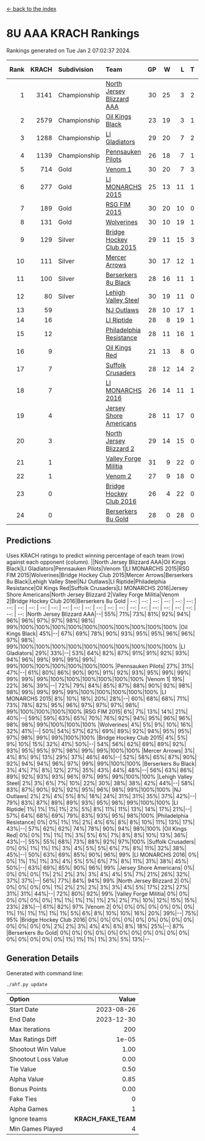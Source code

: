[<- back to the index](readme.md)
# 8U AAA KRACH Rankings
Rankings generated on Tue Jan  2 07:02:37 2024.

Rank|KRACH|Subdivision|Team|GP|W|L|T|OTW|OTL|SoS|Exp Wins|Win Diff
---:|---:|:---|:---|---:|---:|---:|---:|---:|---:|---:|---:|---:
1|3141|Championship|[North Jersey Blizzard AAA](https://gamesheetstats.com/seasons/3659/teams/140205/schedule)|30|25|3|2|0|0|590|26.8|-0.0
2|2579|Championship|[Oil Kings Black](https://gamesheetstats.com/seasons/3659/teams/140206/schedule)|23|19|3|1|1|0|634|20.3|-0.0
3|1288|Championship|[LI Gladiators](https://gamesheetstats.com/seasons/3659/teams/140201/schedule)|29|20|7|2|1|0|891|21.8|-0.0
4|1139|Championship|[Pennsauken Pilots](https://gamesheetstats.com/seasons/3659/teams/140208/schedule)|26|18|7|1|0|0|826|19.3|-0.0
5|714|Gold|[Venom 1](https://gamesheetstats.com/seasons/3659/teams/140213/schedule)|30|20|7|3|2|1|681|22.3|-0.0
6|277|Gold|[LI MONARCHS 2015](https://gamesheetstats.com/seasons/3659/teams/140198/schedule)|25|13|11|1|0|0|725|14.3|-0.0
7|189|Gold|[RSG FIM 2015](https://gamesheetstats.com/seasons/3659/teams/140210/schedule)|30|20|10|0|0|1|509|20.8|-0.0
8|131|Gold|[Wolverines](https://gamesheetstats.com/seasons/3659/teams/140215/schedule)|30|10|19|1|0|2|932|11.3|-0.0
9|129|Silver|[Bridge Hockey Club 2015](https://gamesheetstats.com/seasons/3659/teams/140194/schedule)|29|11|15|3|1|3|639|13.3|-0.0
10|111|Silver|[Mercer Arrows](https://gamesheetstats.com/seasons/3659/teams/140202/schedule)|30|17|12|1|2|1|319|18.3|-0.0
11|100|Silver|[Berserkers 8u Black](https://gamesheetstats.com/seasons/3659/teams/140192/schedule)|28|16|11|1|0|0|367|17.3|-0.0
12|80|Silver|[Lehigh Valley Steel](https://gamesheetstats.com/seasons/3659/teams/140197/schedule)|30|19|11|0|2|0|373|19.8|-0.0
13|59||[NJ Outlaws](https://gamesheetstats.com/seasons/3659/teams/140203/schedule)|28|10|17|1|1|2|685|11.3|-0.0
14|16||[LI Riptide](https://gamesheetstats.com/seasons/3659/teams/140200/schedule)|28|8|19|1|0|0|603|9.4|0.0
15|12||[Philadelphia Resistance](https://gamesheetstats.com/seasons/3659/teams/140209/schedule)|28|11|16|1|0|0|154|12.4|0.0
16|9||[Oil Kings Red](https://gamesheetstats.com/seasons/3659/teams/140207/schedule)|21|13|8|0|0|1|21|13.9|0.0
17|7||[Suffolk Crusaders](https://gamesheetstats.com/seasons/3659/teams/140211/schedule)|28|12|14|2|2|1|89|13.9|0.0
18|7||[LI MONARCHS 2016](https://gamesheetstats.com/seasons/3659/teams/140199/schedule)|26|14|11|1|2|0|27|15.4|0.0
19|4||[Jersey Shore Americans](https://gamesheetstats.com/seasons/3659/teams/140196/schedule)|28|11|17|0|0|2|111|11.9|0.0
20|3||[North Jersey Blizzard 2](https://gamesheetstats.com/seasons/3659/teams/140204/schedule)|29|14|15|0|2|2|21|14.9|0.0
21|1||[Valley Forge Militia](https://gamesheetstats.com/seasons/3659/teams/140212/schedule)|31|9|22|0|0|1|146|9.9|0.0
22|1||[Venom 2](https://gamesheetstats.com/seasons/3659/teams/140214/schedule)|27|9|18|0|1|0|25|9.9|0.0
23|0||[Bridge Hockey Club 2016](https://gamesheetstats.com/seasons/3659/teams/140195/schedule)|26|4|22|0|0|0|20|4.9|0.0
24|0||[Berserkers 8u Gold](https://gamesheetstats.com/seasons/3659/teams/140193/schedule)|28|0|28|0|0|0|10|0.9|0.0

## Predictions
Uses KRACH ratings to predict winning percentage of each team (row) against each opponent (column).
||North Jersey Blizzard AAA|Oil Kings Black|LI Gladiators|Pennsauken Pilots|Venom 1|LI MONARCHS 2015|RSG FIM 2015|Wolverines|Bridge Hockey Club 2015|Mercer Arrows|Berserkers 8u Black|Lehigh Valley Steel|NJ Outlaws|LI Riptide|Philadelphia Resistance|Oil Kings Red|Suffolk Crusaders|LI MONARCHS 2016|Jersey Shore Americans|North Jersey Blizzard 2|Valley Forge Militia|Venom 2|Bridge Hockey Club 2016|Berserkers 8u Gold
| --: | --: | --: | --: | --: | --: | --: | --: | --: | --: | --: | --: | --: | --: | --: | --: | --: | --: | --: | --: | --: | --: | --: | --: | --: 
|North Jersey Blizzard AAA|--| 55%| 71%| 73%| 81%| 92%| 94%| 96%| 96%| 97%| 97%| 98%| 98%| 99%|100%|100%|100%|100%|100%|100%|100%|100%|100%|100%
|Oil Kings Black| 45%|--| 67%| 69%| 78%| 90%| 93%| 95%| 95%| 96%| 96%| 97%| 98%| 99%|100%|100%|100%|100%|100%|100%|100%|100%|100%|100%
|LI Gladiators| 29%| 33%|--| 53%| 64%| 82%| 87%| 91%| 91%| 92%| 93%| 94%| 96%| 99%| 99%| 99%| 99%| 99%|100%|100%|100%|100%|100%|100%
|Pennsauken Pilots| 27%| 31%| 47%|--| 61%| 80%| 86%| 90%| 90%| 91%| 92%| 93%| 95%| 99%| 99%| 99%| 99%| 99%|100%|100%|100%|100%|100%|100%
|Venom 1| 19%| 22%| 36%| 39%|--| 72%| 79%| 84%| 85%| 87%| 88%| 90%| 92%| 98%| 98%| 99%| 99%| 99%| 99%|100%|100%|100%|100%|100%
|LI MONARCHS 2015|  8%| 10%| 18%| 20%| 28%|--| 60%| 68%| 68%| 71%| 73%| 78%| 82%| 95%| 96%| 97%| 97%| 97%| 98%| 99%|100%|100%|100%|100%
|RSG FIM 2015|  6%|  7%| 13%| 14%| 21%| 40%|--| 59%| 59%| 63%| 65%| 70%| 76%| 92%| 94%| 95%| 96%| 96%| 98%| 98%| 99%|100%|100%|100%
|Wolverines|  4%|  5%|  9%| 10%| 16%| 32%| 41%|--| 50%| 54%| 57%| 62%| 69%| 89%| 92%| 94%| 95%| 95%| 97%| 98%| 99%| 99%|100%|100%
|Bridge Hockey Club 2015|  4%|  5%|  9%| 10%| 15%| 32%| 41%| 50%|--| 54%| 56%| 62%| 69%| 89%| 92%| 93%| 95%| 95%| 97%| 98%| 99%| 99%|100%|100%
|Mercer Arrows|  3%|  4%|  8%|  9%| 13%| 29%| 37%| 46%| 46%|--| 52%| 58%| 65%| 87%| 90%| 92%| 94%| 94%| 96%| 97%| 99%| 99%|100%|100%
|Berserkers 8u Black|  3%|  4%|  7%|  8%| 12%| 27%| 35%| 43%| 44%| 48%|--| 56%| 63%| 86%| 89%| 92%| 93%| 93%| 96%| 97%| 99%| 99%|100%|100%
|Lehigh Valley Steel|  2%|  3%|  6%|  7%| 10%| 22%| 30%| 38%| 38%| 42%| 44%|--| 58%| 83%| 87%| 90%| 92%| 92%| 95%| 96%| 98%| 99%|100%|100%
|NJ Outlaws|  2%|  2%|  4%|  5%|  8%| 18%| 24%| 31%| 31%| 35%| 37%| 42%|--| 79%| 83%| 87%| 89%| 89%| 93%| 95%| 98%| 99%|100%|100%
|LI Riptide|  1%|  1%|  1%|  1%|  2%|  5%|  8%| 11%| 11%| 13%| 14%| 17%| 21%|--| 57%| 64%| 68%| 69%| 79%| 83%| 93%| 95%| 98%|100%
|Philadelphia Resistance|  0%|  0%|  1%|  1%|  2%|  4%|  6%|  8%|  8%| 10%| 11%| 13%| 17%| 43%|--| 57%| 62%| 62%| 74%| 78%| 90%| 94%| 98%|100%
|Oil Kings Red|  0%|  0%|  1%|  1%|  1%|  3%|  5%|  6%|  7%|  8%|  8%| 10%| 13%| 36%| 43%|--| 55%| 55%| 68%| 73%| 88%| 92%| 97%|100%
|Suffolk Crusaders|  0%|  0%|  1%|  1%|  1%|  3%|  4%|  5%|  5%|  6%|  7%|  8%| 11%| 32%| 38%| 45%|--| 50%| 63%| 69%| 85%| 90%| 96%| 99%
|LI MONARCHS 2016|  0%|  0%|  1%|  1%|  1%|  3%|  4%|  5%|  5%|  6%|  7%|  8%| 11%| 31%| 38%| 45%| 50%|--| 63%| 69%| 85%| 90%| 96%| 99%
|Jersey Shore Americans|  0%|  0%|  0%|  0%|  1%|  2%|  2%|  3%|  3%|  4%|  4%|  5%|  7%| 21%| 26%| 32%| 37%| 37%|--| 56%| 77%| 84%| 94%| 99%
|North Jersey Blizzard 2|  0%|  0%|  0%|  0%|  0%|  1%|  2%|  2%|  2%|  3%|  3%|  4%|  5%| 17%| 22%| 27%| 31%| 31%| 44%|--| 72%| 80%| 92%| 99%
|Valley Forge Militia|  0%|  0%|  0%|  0%|  0%|  0%|  1%|  1%|  1%|  1%|  1%|  2%|  2%|  7%| 10%| 12%| 15%| 15%| 23%| 28%|--| 61%| 82%| 97%
|Venom 2|  0%|  0%|  0%|  0%|  0%|  0%|  0%|  1%|  1%|  1%|  1%|  1%|  1%|  5%|  6%|  8%| 10%| 10%| 16%| 20%| 39%|--| 75%| 95%
|Bridge Hockey Club 2016|  0%|  0%|  0%|  0%|  0%|  0%|  0%|  0%|  0%|  0%|  0%|  0%|  0%|  2%|  2%|  3%|  4%|  4%|  6%|  8%| 18%| 25%|--| 87%
|Berserkers 8u Gold|  0%|  0%|  0%|  0%|  0%|  0%|  0%|  0%|  0%|  0%|  0%|  0%|  0%|  0%|  0%|  0%|  1%|  1%|  1%|  1%|  3%|  5%| 13%|--

## Generation Details

Generated with command line:
```
./ahf.py update
```

| Option | Value |
| :----- | ----: |
| Start Date | 2023-08-26 |
| End Date | 2023-12-30 |
| Max Iterations | 200 |
| Max Ratings Diff | 1e-05 |
| Shootout Win Value | 1.00 |
| Shootout Loss Value | 0.00 |
| Tie Value | 0.50 |
| Alpha Value | 0.85 |
| Bonus Points | 0.00 |
| Fake Ties | 0 |
| Alpha Games | 1 |
| Ignore teams | __KRACH_FAKE_TEAM__ |
| Min Games Played | 4 |

